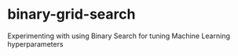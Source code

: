 # binary-grid-search
Experimenting with using Binary Search for tuning Machine Learning hyperparameters
